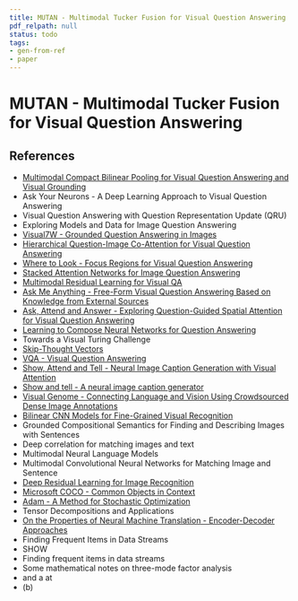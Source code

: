 ```yaml
---
title: MUTAN - Multimodal Tucker Fusion for Visual Question Answering
pdf_relpath: null
status: todo
tags:
- gen-from-ref
- paper
---
```


# MUTAN - Multimodal Tucker Fusion for Visual Question Answering

## References

- [Multimodal Compact Bilinear Pooling for Visual Question Answering and Visual Grounding](./multimodal-compact-bilinear-pooling-for-visual-question-answering-and-visual-grounding.md)
- Ask Your Neurons - A Deep Learning Approach to Visual Question Answering
- Visual Question Answering with Question Representation Update (QRU)
- Exploring Models and Data for Image Question Answering
- [Visual7W - Grounded Question Answering in Images](./visual7w-grounded-question-answering-in-images.md)
- [Hierarchical Question-Image Co-Attention for Visual Question Answering](./hierarchical-question-image-co-attention-for-visual-question-answering.md)
- [Where to Look - Focus Regions for Visual Question Answering](./where-to-look-focus-regions-for-visual-question-answering.md)
- [Stacked Attention Networks for Image Question Answering](./stacked-attention-networks-for-image-question-answering.md)
- [Multimodal Residual Learning for Visual QA](./multimodal-residual-learning-for-visual-qa.md)
- [Ask Me Anything - Free-Form Visual Question Answering Based on Knowledge from External Sources](./ask-me-anything-free-form-visual-question-answering-based-on-knowledge-from-external-sources.md)
- [Ask, Attend and Answer - Exploring Question-Guided Spatial Attention for Visual Question Answering](./ask-attend-and-answer-exploring-question-guided-spatial-attention-for-visual-question-answering.md)
- [Learning to Compose Neural Networks for Question Answering](./learning-to-compose-neural-networks-for-question-answering.md)
- Towards a Visual Turing Challenge
- [Skip-Thought Vectors](./skip-thought-vectors.md)
- [VQA - Visual Question Answering](./vqa-visual-question-answering.md)
- [Show, Attend and Tell - Neural Image Caption Generation with Visual Attention](./show-attend-and-tell-neural-image-caption-generation-with-visual-attention.md)
- [Show and tell - A neural image caption generator](./show-and-tell-a-neural-image-caption-generator.md)
- [Visual Genome - Connecting Language and Vision Using Crowdsourced Dense Image Annotations](./visual-genome-connecting-language-and-vision-using-crowdsourced-dense-image-annotations.md)
- [Bilinear CNN Models for Fine-Grained Visual Recognition](./bilinear-cnn-models-for-fine-grained-visual-recognition.md)
- Grounded Compositional Semantics for Finding and Describing Images with Sentences
- Deep correlation for matching images and text
- Multimodal Neural Language Models
- Multimodal Convolutional Neural Networks for Matching Image and Sentence
- [Deep Residual Learning for Image Recognition](./deep-residual-learning-for-image-recognition.md)
- [Microsoft COCO - Common Objects in Context](./microsoft-coco-common-objects-in-context.md)
- [Adam - A Method for Stochastic Optimization](./adam-a-method-for-stochastic-optimization.md)
- Tensor Decompositions and Applications
- [On the Properties of Neural Machine Translation - Encoder-Decoder Approaches](./on-the-properties-of-neural-machine-translation-encoder-decoder-approaches.md)
- Finding Frequent Items in Data Streams
- SHOW
- Finding frequent items in data streams
- Some mathematical notes on three-mode factor analysis
- and a at
- (b)
